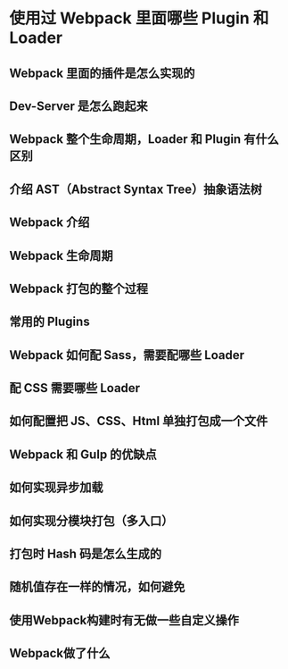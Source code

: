 # 使用过 Webpack 里面哪些 Plugin 和 Loader

## Webpack 里面的插件是怎么实现的

## Dev-Server 是怎么跑起来

## Webpack 整个生命周期，Loader 和 Plugin 有什么区别

## 介绍 AST（Abstract Syntax Tree）抽象语法树

## Webpack 介绍

## Webpack 生命周期

## Webpack 打包的整个过程

## 常用的 Plugins

## Webpack 如何配 Sass，需要配哪些 Loader

## 配 CSS 需要哪些 Loader

## 如何配置把 JS、CSS、Html 单独打包成一个文件

## Webpack 和 Gulp 的优缺点

## 如何实现异步加载

## 如何实现分模块打包（多入口）

## 打包时 Hash 码是怎么生成的

## 随机值存在一样的情况，如何避免

## 使用Webpack构建时有无做一些自定义操作

## Webpack做了什么
